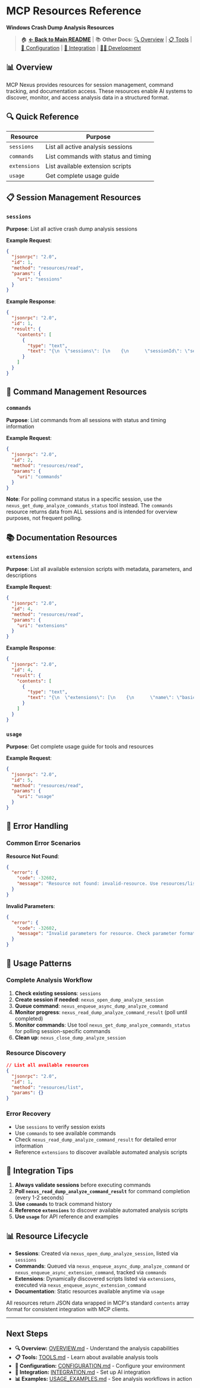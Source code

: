 # MCP Resources Reference

**Windows Crash Dump Analysis Resources**

> 🏠 **[← Back to Main README](../README.md)** | 📚 **Other Docs:** [🔍 Overview](OVERVIEW.md) | [📋 Tools](TOOLS.md) | [🔧 Configuration](CONFIGURATION.md) | [🤖 Integration](INTEGRATION.md) | [👨‍💻 Development](DEVELOPMENT.md)

## 📊 Overview

MCP Nexus provides resources for session management, command tracking, and documentation access. These resources enable AI systems to discover, monitor, and access analysis data in a structured format.

## 🔍 Quick Reference

| Resource | Purpose |
|----------|---------|
| `sessions` | List all active analysis sessions |
| `commands` | List commands with status and timing |
| `extensions` | List available extension scripts |
| `usage` | Get complete usage guide |

## 📋 Session Management Resources

### `sessions`

**Purpose**: List all active crash dump analysis sessions

**Example Request**:
```json
{
  "jsonrpc": "2.0",
  "id": 1,
  "method": "resources/read",
  "params": {
    "uri": "sessions"
  }
}
```

**Example Response**:
```json
{
  "jsonrpc": "2.0",
  "id": 1,
  "result": {
    "contents": [
      {
        "type": "text",
        "text": "{\n  \"sessions\": [\n    {\n      \"sessionId\": \"sess-000001-abc12345-12345678-0001\",\n      \"dumpPath\": \"C:\\\\crashes\\\\MyApp_2024-01-15.dmp\",\n      \"dumpFile\": \"MyApp_2024-01-15.dmp\",\n      \"isActive\": true,\n      \"status\": \"Active\",\n      \"createdAt\": \"2024-01-15T10:00:00Z\",\n      \"lastActivity\": \"2024-01-15T10:30:00Z\",\n      \"symbolsLoaded\": true,\n      \"dumpSize\": \"256MB\",\n      \"dumpType\": \"Full\",\n      \"processName\": \"MyApp.exe\",\n      \"processId\": 1234,\n      \"crashTime\": \"2024-01-15T09:45:00Z\",\n      \"exceptionCode\": \"0xC0000005\",\n      \"exceptionDescription\": \"Access Violation\"\n    }\n  ],\n  \"count\": 1,\n  \"timestamp\": \"2024-01-15T11:30:00Z\"\n}"
      }
    ]
  }
}
```

## 🔧 Command Management Resources

### `commands`

**Purpose**: List commands from all sessions with status and timing information

**Example Request**:
```json
{
  "jsonrpc": "2.0",
  "id": 2,
  "method": "resources/read",
  "params": {
    "uri": "commands"
  }
}
```

**Note**: For polling command status in a specific session, use the `nexus_get_dump_analyze_commands_status` tool instead. The `commands` resource returns data from ALL sessions and is intended for overview purposes, not frequent polling.

## 📚 Documentation Resources

### `extensions`

**Purpose**: List all available extension scripts with metadata, parameters, and descriptions

**Example Request**:
```json
{
  "jsonrpc": "2.0",
  "id": 4,
  "method": "resources/read",
  "params": {
    "uri": "extensions"
  }
}
```

**Example Response**:
```json
{
  "jsonrpc": "2.0",
  "id": 4,
  "result": {
    "contents": [
      {
        "type": "text",
        "text": "{\n  \"extensions\": [\n    {\n      \"name\": \"basic_crash_analysis\",\n      \"description\": \"Essential commands for initial crash investigation\",\n      \"version\": \"1.0.0\",\n      \"author\": \"MCP Nexus Team\",\n      \"scriptType\": \"powershell\",\n      \"timeout\": 1800000,\n      \"parameters\": []\n    },\n    {\n      \"name\": \"stack_with_sources\",\n      \"description\": \"Downloads stack trace with source code for all frames\",\n      \"version\": \"1.0.0\",\n      \"author\": \"MCP Nexus Team\",\n      \"scriptType\": \"powershell\",\n      \"timeout\": 1800000,\n      \"parameters\": [\n        {\n          \"name\": \"threadId\",\n          \"type\": \"string\",\n          \"description\": \"Thread ID to analyze\",\n          \"required\": false,\n          \"defaultValue\": \".\"\n        }\n      ]\n    }\n  ],\n  \"count\": 2,\n  \"enabled\": true,\n  \"timestamp\": \"2024-01-15T11:30:00Z\"\n}"
      }
    ]
  }
}
```

### `usage`

**Purpose**: Get complete usage guide for tools and resources

**Example Request**:
```json
{
  "jsonrpc": "2.0",
  "id": 5,
  "method": "resources/read",
  "params": {
    "uri": "usage"
  }
}
```


## 🚨 Error Handling

### Common Error Scenarios

**Resource Not Found**:
```json
{
  "error": {
    "code": -32602,
    "message": "Resource not found: invalid-resource. Use resources/list to see available resources."
  }
}
```

**Invalid Parameters**:
```json
{
  "error": {
    "code": -32602,
    "message": "Invalid parameters for resource. Check parameter format and requirements."
  }
}
```

## 🔄 Usage Patterns

### Complete Analysis Workflow

1. **Check existing sessions**: `sessions`
2. **Create session if needed**: `nexus_open_dump_analyze_session`
3. **Queue command**: `nexus_enqueue_async_dump_analyze_command`
4. **Monitor progress**: `nexus_read_dump_analyze_command_result` (poll until completed)
5. **Monitor commands**: Use tool `nexus_get_dump_analyze_commands_status` for polling session-specific commands
6. **Clean up**: `nexus_close_dump_analyze_session`

### Resource Discovery

```json
// List all available resources
{
  "jsonrpc": "2.0",
  "id": 1,
  "method": "resources/list",
  "params": {}
}
```

### Error Recovery

- Use `sessions` to verify session exists
- Use `commands` to see available commands
- Check `nexus_read_dump_analyze_command_result` for detailed error information
- Reference `extensions` to discover available automated analysis scripts

## 🎯 Integration Tips

1. **Always validate sessions** before executing commands
2. **Poll `nexus_read_dump_analyze_command_result`** for command completion (every 1-2 seconds)
3. **Use `commands`** to track command history
4. **Reference `extensions`** to discover available automated analysis scripts
5. **Use `usage`** for API reference and examples

## 📊 Resource Lifecycle

- **Sessions**: Created via `nexus_open_dump_analyze_session`, listed via `sessions`
- **Commands**: Queued via `nexus_enqueue_async_dump_analyze_command` or `nexus_enqueue_async_extension_command`, tracked via `commands`
- **Extensions**: Dynamically discovered scripts listed via `extensions`, executed via `nexus_enqueue_async_extension_command`
- **Documentation**: Static resources available anytime via `usage`

All resources return JSON data wrapped in MCP's standard `contents` array format for consistent integration with MCP clients.

---

## Next Steps

- **🔍 Overview:** [OVERVIEW.md](OVERVIEW.md) - Understand the analysis capabilities
- **📋 Tools:** [TOOLS.md](TOOLS.md) - Learn about available analysis tools
- **🔧 Configuration:** [CONFIGURATION.md](CONFIGURATION.md) - Configure your environment
- **🤖 Integration:** [INTEGRATION.md](INTEGRATION.md) - Set up AI integration
- **📊 Examples:** [USAGE_EXAMPLES.md](USAGE_EXAMPLES.md) - See analysis workflows in action